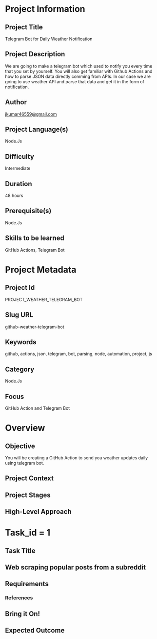 # **Project Information**

## Project Title

Telegram Bot for Daily Weather Notification

## Project Description

We are going to make a telegram bot which used to notify you every time that you set by yourself. You will also get familiar with Github Actions and how to parse JSON data directly comming from APIs. In our case we are going to use weather API and parse that data and get it in the form of notification. 

## Author

jkumar46559@gmail.com
<br>


## Project Language(s)

Node.Js
<br>

## Difficulty

Intermediate
<br>

## **Duration**

48 hours

## **Prerequisite(s)**

Node.Js

## **Skills to be learned**

GitHub Actions, Telegram Bot



# **Project Metadata**

## **Project Id** 

PROJECT_WEATHER_TELEGRAM_BOT

## **Slug URL** 

github-weather-telegram-bot

## **Keywords**

github, actions, json, telegram, bot, parsing, node, automation, project, js

## **Category**

Node.Js

## **Focus** 

GitHub Action and Telegram Bot



# **Overview**

## **Objective** 

You will be creating a GitHub Action to send you weather updates daily using telegram bot.


## Project Context 



## Project Stages



## High-Level Approach 



# **Task_id = 1**

## Task Title



## Web scraping popular posts from a subreddit



## Requirements



### References



## Bring it On! 



## Expected Outcome

